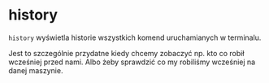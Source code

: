 # history
`history` wyświetla historie wszystkich komend uruchamianych w terminalu. 

Jest to szczególnie przydatne kiedy chcemy zobaczyć np. kto co robił wcześniej przed nami. Albo żeby sprawdzić co my robiliśmy wcześniej na danej maszynie.
